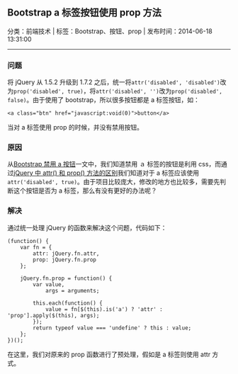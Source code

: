 ## Bootstrap a 标签按钮使用 prop 方法

分类：前端技术 | 标签：Bootstrap、按钮、prop | 发布时间：2014-06-18 13:31:00

___

### 问题

将 jQuery 从 1.5.2 升级到 1.7.2 之后，统一将```attr('disabled', 'disabled')```改为```prop('disabled', true)```，将```attr('disabled', '')```改为```prop('disabled', false)```。由于使用了 bootstrap，所以很多按钮都是 a 标签按钮，如：

```
<a class="btn" href="javascript:void(0)">button</a>
```

当对 a 标签使用 prop 的时候，并没有禁用按钮。

### 原因

从[Bootstrap 禁用 a 按钮](http://wenzhixin.net.cn/2013/08/12/disable_link)一文中，我们知道禁用 ａ 标签的按钮是利用 css，而通过[jQuery 中 attr() 和 prop() 方法的区别](http://wenzhixin.net.cn/2013/05/24/jquery_attr_prop)我们知道对于 a 标签应该使用```attr('disabled', true)```。由于项目比较庞大，修改的地方也比较多，需要先判断这个按钮是否为 a 标签，那么有没有更好的办法呢？

### 解决

通过统一处理 jQuery 的函数来解决这个问题，代码如下：

```
(function() {
    var fn = {
        attr: jQuery.fn.attr,
        prop: jQuery.fn.prop
    };

    jQuery.fn.prop = function() {
        var value,
            args = arguments;

        this.each(function() {
            value = fn[$(this).is('a') ? 'attr' : 'prop'].apply($(this), args);
        });
        return typeof value === 'undefine' ? this : value;
    };
})();
```

在这里，我们对原来的 prop 函数进行了预处理，假如是 a 标签则使用 attr 方式。

